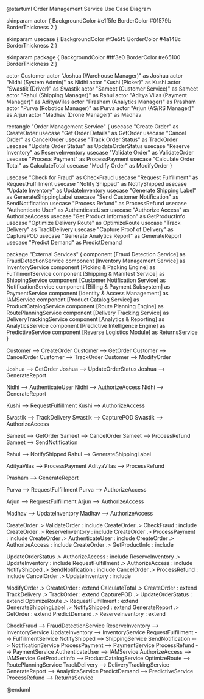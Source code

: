@startuml Order Management Service Use Case Diagram

skinparam actor {
    BackgroundColor #e1f5fe
    BorderColor #01579b
    BorderThickness 2
}

skinparam usecase {
    BackgroundColor #f3e5f5
    BorderColor #4a148c
    BorderThickness 2
}

skinparam package {
    BackgroundColor #fff3e0
    BorderColor #e65100
    BorderThickness 2
}

actor Customer
actor "Joshua (Warehouse Manager)" as Joshua
actor "Nidhi (System Admin)" as Nidhi
actor "Kushi (Picker)" as Kushi
actor "Swastik (Driver)" as Swastik
actor "Sameet (Customer Service)" as Sameet
actor "Rahul (Shipping Manager)" as Rahul
actor "Aditya Vilas (Payment Manager)" as AdityaVilas
actor "Prasham (Analytics Manager)" as Prasham
actor "Purva (Robotics Manager)" as Purva
actor "Arjun (AS/RS Manager)" as Arjun
actor "Madhav (Drone Manager)" as Madhav

rectangle "Order Management Service" {
    usecase "Create Order" as CreateOrder
    usecase "Get Order Details" as GetOrder
    usecase "Cancel Order" as CancelOrder
    usecase "Track Order Status" as TrackOrder
    usecase "Update Order Status" as UpdateOrderStatus
    usecase "Reserve Inventory" as ReserveInventory
    usecase "Validate Order" as ValidateOrder
    usecase "Process Payment" as ProcessPayment
    usecase "Calculate Order Total" as CalculateTotal
    usecase "Modify Order" as ModifyOrder
}

usecase "Check for Fraud" as CheckFraud
usecase "Request Fulfillment" as RequestFulfillment
usecase "Notify Shipped" as NotifyShipped
usecase "Update Inventory" as UpdateInventory
usecase "Generate Shipping Label" as GenerateShippingLabel
usecase "Send Customer Notification" as SendNotification
usecase "Process Refund" as ProcessRefund
usecase "Authenticate User" as AuthenticateUser
usecase "Authorize Access" as AuthorizeAccess
usecase "Get Product Information" as GetProductInfo
usecase "Optimize Delivery Route" as OptimizeRoute
usecase "Track Delivery" as TrackDelivery
usecase "Capture Proof of Delivery" as CapturePOD
usecase "Generate Analytics Report" as GenerateReport
usecase "Predict Demand" as PredictDemand

package "External Services" {
    component [Fraud Detection Service] as FraudDetectionService
    component [Inventory Management Service] as InventoryService
    component [Picking & Packing Engine] as FulfillmentService
    component [Shipping & Manifest Service] as ShippingService
    component [Customer Notification Service] as NotificationService
    component [Billing & Payment Subsystem] as PaymentService
    component [Identity & Access Management] as IAMService
    component [Product Catalog Service] as ProductCatalogService
    component [Route Planning Engine] as RoutePlanningService
    component [Delivery Tracking Service] as DeliveryTrackingService
    component [Analytics & Reporting] as AnalyticsService
    component [Predictive Intelligence Engine] as PredictiveService
    component [Reverse Logistics Module] as ReturnsService
}

Customer --> CreateOrder
Customer --> GetOrder
Customer --> CancelOrder
Customer --> TrackOrder
Customer --> ModifyOrder

Joshua --> GetOrder
Joshua --> UpdateOrderStatus
Joshua --> GenerateReport

Nidhi --> AuthenticateUser
Nidhi --> AuthorizeAccess
Nidhi --> GenerateReport

Kushi --> RequestFulfillment
Kushi --> AuthorizeAccess

Swastik --> TrackDelivery
Swastik --> CapturePOD
Swastik --> AuthorizeAccess

Sameet --> GetOrder
Sameet --> CancelOrder
Sameet --> ProcessRefund
Sameet --> SendNotification

Rahul --> NotifyShipped
Rahul --> GenerateShippingLabel

AdityaVilas --> ProcessPayment
AdityaVilas --> ProcessRefund

Prasham --> GenerateReport

Purva --> RequestFulfillment
Purva --> AuthorizeAccess

Arjun --> RequestFulfillment
Arjun --> AuthorizeAccess

Madhav --> UpdateInventory
Madhav --> AuthorizeAccess

CreateOrder .> ValidateOrder : include
CreateOrder .> CheckFraud : include
CreateOrder .> ReserveInventory : include
CreateOrder .> ProcessPayment : include
CreateOrder .> AuthenticateUser : include
CreateOrder .> AuthorizeAccess : include
CreateOrder .> GetProductInfo : include

UpdateOrderStatus .> AuthorizeAccess : include
ReserveInventory .> UpdateInventory : include
RequestFulfillment .> AuthorizeAccess : include
NotifyShipped .> SendNotification : include
CancelOrder .> ProcessRefund : include
CancelOrder .> UpdateInventory : include

ModifyOrder .> CreateOrder : extend
CalculateTotal .> CreateOrder : extend
TrackDelivery .> TrackOrder : extend
CapturePOD .> UpdateOrderStatus : extend
OptimizeRoute .> RequestFulfillment : extend
GenerateShippingLabel .> NotifyShipped : extend
GenerateReport .> GetOrder : extend
PredictDemand .> ReserveInventory : extend

CheckFraud --> FraudDetectionService
ReserveInventory --> InventoryService
UpdateInventory --> InventoryService
RequestFulfillment --> FulfillmentService
NotifyShipped --> ShippingService
SendNotification --> NotificationService
ProcessPayment --> PaymentService
ProcessRefund --> PaymentService
AuthenticateUser --> IAMService
AuthorizeAccess --> IAMService
GetProductInfo --> ProductCatalogService
OptimizeRoute --> RoutePlanningService
TrackDelivery --> DeliveryTrackingService
GenerateReport --> AnalyticsService
PredictDemand --> PredictiveService
ProcessRefund --> ReturnsService

@enduml
